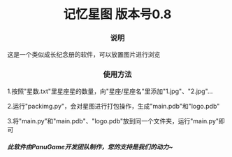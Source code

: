 # <center>记忆星图  版本号0.8</center>

### <center>说明</center>

这是一个类似成长纪念册的软件，可以放置图片进行浏览

### <center>使用方法</center>

1.按照"星数.txt"里星座星的数量，向"星座/星座名"里添加"1.jpg"、"2.jpg"...

2.运行"packimg.py"，会对星图进行打包操作，生成"main.pdb"和"logo.pdb"

3.将"main.py”和"main.pdb"、"logo.pdb"放到同一个文件夹，运行"main.py"即可

##### 此软件由PanuGame开发团队制作，您的支持是我们的动力~
